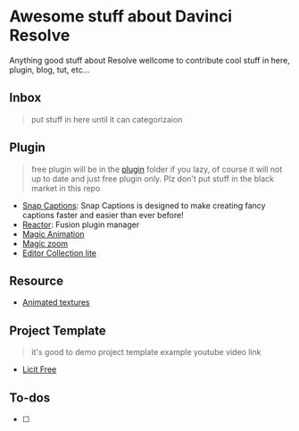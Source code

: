 # Awesome stuff about Davinci Resolve

Anything good stuff about Resolve wellcome to contribute cool stuff in here, plugin, blog, tut, etc...

## Inbox

> put stuff in here until it can categorizaion

## Plugin

> free plugin will be in the [plugin](./plugin) folder if you lazy, of course it will not up to date and just free plugin only. Plz don't put stuff in the black market in this repo

- [Snap Captions](https://github.com/licitfree/snap-captions): Snap Captions is designed to make creating fancy captions faster and easier than ever before!
- [Reactor](https://www.steakunderwater.com/wesuckless/viewtopic.php?t=3067): Fusion plugin manager
- [Magic Animation](https://ko-fi.com/s/c83d7e91f7)
- [Magic zoom](https://ko-fi.com/s/ed372d12c6)
- [Editor Collection lite](https://wipptemplates.com/product/editorcollection-lite/)

## Resource

- [Animated textures](https://www.premiumbeat.com/blog/free-animated-textures/)

## Project Template

> it's good to demo project template example youtube video link

- [Licit Free](./project-template/licitfree.drb)

## To-dos

- [ ]  
